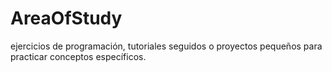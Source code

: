 # AreaOfStudy
ejercicios de programación, tutoriales seguidos o proyectos pequeños para practicar conceptos específicos.
